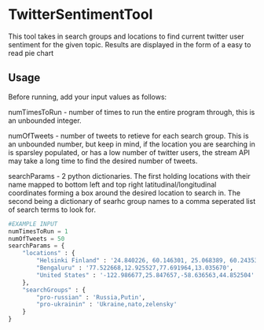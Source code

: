 # TwitterSentimentTool

This tool takes in search groups and locations to find current twitter user sentiment for the given topic. Results are displayed in the form of a easy to read pie chart

## Usage
Before running, add your input values as follows:

numTimesToRun - number of times to run the entire program through, this is an unbounded integer.

numOfTweets - number of tweets to retieve for each search group. This is an unbounded number, but keep in mind, if the location you are searching in is sparsley populated, or has a low number of twitter users, the stream API may take a long time to find the desired number of tweets.

searchParams - 2 python dictionaries. The first holding locations with their name mapped to bottom left and top right latitudinal/longitudinal coordinates forming a box around the desired location to search in. The second being a dictionary of searhc group names to a comma seperated list of search terms to look for.
```python
#EXAMPLE INPUT
numTimesToRun = 1
numOfTweets = 50
searchParams = {
    "locations" : {
        "Helsinki Finland" : '24.840226, 60.146301, 25.068389, 60.243535',
        "Bengaluru" : '77.522668,12.925527,77.691964,13.035670',
        "United States" : '-122.986677,25.847657,-58.636563,44.852504'
    },
    "searchGroups" : {
        "pro-russian" : 'Russia,Putin',
        "pro-ukrainin" : 'Ukraine,nato,zelensky'
    }
}
```
